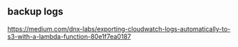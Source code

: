 ## backup logs
https://medium.com/dnx-labs/exporting-cloudwatch-logs-automatically-to-s3-with-a-lambda-function-80e1f7ea0187  
